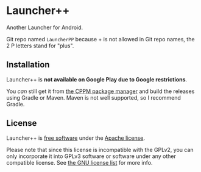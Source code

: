 # Launcher++
Another Launcher for Android.

Git repo named `LauncherPP` because + is not allowed in Git repo names, the 2 P letters stand for "plus".

## Installation

Launcher++ is **not available on Google Play due to Google restrictions**.

You *can* still get it from [the CPPM package manager](https://github.com/Tyler887/CPPM#readme) and build the releases
using Gradle or Maven. Maven is not well supported, so I recommend Gradle.

## License

Launcher++ is [free software](https://gnu.org/philosophy/free-sw.html) under the [Apache
license](./LICENSE).

Please note that since this license is incompatible with the GPLv2, you can only incorporate it
into GPLv3 software or software under any other compatible license. See [the GNU license list][GNULL entry]
for more info.

[GNULL entry]: https://gnu.org/licenses/license-list.html#apache2
